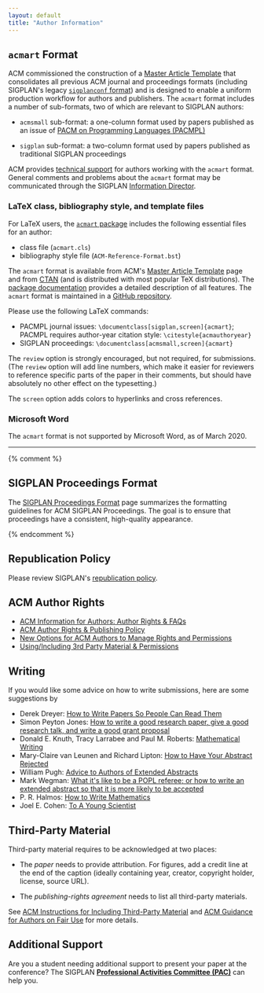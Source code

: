 ```yaml
---
layout: default
title: "Author Information"
---
```


## `acmart` Format

<!-- (BCP) Lots of stuff out of date here!  I propose to just delete it and tell people to look at the submission instructions for each conference. -->

<!-- (AF) Agreed, specially since there is no uniformity across conferences. -->

<!-- (DB) Either delete, or ask all conferences to simply point to here.
          The non-uniformity problem got eliminated over the last three years.
          All SIGPLAN conferences now have to use the same style (and font size). -->

ACM commissioned the construction of a [Master Article
Template](http://www.acm.org/publications/proceedings-template) that
consolidates all previous ACM journal and proceedings formats
(including SIGPLAN's legacy [`sigplanconf` format](/Resources/LaTeXClassFile)) and
is designed to enable a uniform production workflow for authors and
publishers.  The `acmart` format includes a number of sub-formats, two
of which are relevant to SIGPLAN authors:

 * `acmsmall` sub-format: a one-column format used by papers published
   as an issue of [PACM on Programming Languages
   (PACMPL)](http://pacmpl.acm.org)

 * `sigplan` sub-format: a two-column format used by papers published
   as traditional SIGPLAN proceedings

ACM provides [technical
support](http://www.acm.org/publications/proceedings-template#h-technical-support)
for authors working with the `acmart` format.  General comments and
problems about the `acmart` format may be communicated through the
SIGPLAN [Information
Director](mailto:infodir_sigplan@acm.org?subject=ACM%20acmart%20format).

### LaTeX class, bibliography style, and template files

For LaTeX users, the [`acmart` package](https://www.acm.org/binaries/content/assets/publications/consolidated-tex-template/acmart-master.zip) includes the following essential files for an
author:

 * class file (`acmart.cls`)
 * bibliography style file (`ACM-Reference-Format.bst`)

The `acmart` format is available from ACM's [Master Article
Template](http://www.acm.org/publications/proceedings-template) page
and from [CTAN](http://ctan.org/pkg/acmart) (and is
distributed with most popular TeX distributions).
The [package documentation](http://mirrors.ctan.org/macros/latex/contrib/acmart/acmart.pdf)
provides a detailed description of all features.
The `acmart` format is maintained in a
[GitHub repository](https://github.com/borisveytsman/acmart).

Please use the following LaTeX commands:
* PACMPL journal issues: `\documentclass[sigplan,screen]{acmart}`;
  PACMPL requires author-year citation style: `\citestyle{acmauthoryear}`
* SIGPLAN proceedings: `\documentclass[acmsmall,screen]{acmart}`

The `review` option is strongly encouraged, but not required, for
submissions. (The `review` option will add line numbers, which make it
easier for reviewers to reference specific parts of the paper in their
comments, but should have absolutely no other effect on the
typesetting.)

The `screen` option adds colors to hyperlinks and cross references.

### Microsoft Word

The `acmart` format is not supported by Microsoft Word, as of March 2020.

- - -

{% comment %}

## SIGPLAN Proceedings Format

The [SIGPLAN Proceedings Format](/Resources/ProceedingsFormat) page
summarizes the formatting guidelines for ACM SIGPLAN Proceedings.  The
goal is to ensure that proceedings have a consistent, high-quality
appearance.

{% endcomment %}

## Republication Policy

Please review SIGPLAN's
[republication policy](/Resources/Policies/Republication).

## ACM Author Rights

* [ACM Information for Authors: Author Rights & FAQs](http://authors.acm.org/main.html)
* [ACM Author Rights & Publishing Policy](http://www.acm.org/publications/policies/copyright_policy) 
* [New Options for ACM Authors to Manage Rights and Permissions](http://www.acm.org/news/featured/author-rights-management)
* [Using/Including 3rd Party Material & Permissions](http://www.acm.org/publications/third-party-material)

## Writing

If you would like some advice on how to write submissions, here are
some suggestions by

-   Derek Dreyer:
    [How to Write Papers So People Can Read Them](https://www.youtube.com/watch?v=L_6xoMjFr70)
-   Simon Peyton Jones:
    [How to write a good research paper, give a good research talk, and write a good grant proposal](http://research.microsoft.com/~simonpj/papers/giving-a-talk/giving-a-talk.htm)
-   Donald E. Knuth, Tracy Larrabee and Paul M. Roberts:
    [Mathematical Writing](http://tex.loria.fr/typographie/mathwriting.pdf)
-   Mary-Claire van Leunen and Richard Lipton:
    [How to Have Your Abstract Rejected](/Resources/Advice/VanLeunen-Lipton)
-   William Pugh:
    [Advice to Authors of Extended Abstracts](/Resources/Advice/Pugh)
-   Mark Wegman:
    [What it's like to be a POPL referee; or how to write an extended abstract so that it is more likely to be accepted](http://doi.acm.org/10.1145/14947.14955)
-   P. R. Halmos:
    [How to Write Mathematics](http://www.stat.rice.edu/~riedi/Halmos.html)
-   Joel E. Cohen:
    [To A Young Scientist](/Resources/Advice/Cohen)

## Third-Party Material

Third-party material requires to be acknowledged at two places:

- The *paper* needs to provide attribution.
  For figures, add a credit line at the end of the caption
  (ideally containing year, creator, copyright holder, license, source URL).

- The *publishing-rights agreement* needs to list all third-party materials.

See [ACM Instructions for Including Third-Party Material](https://www.acm.org/publications/authors/third-party-material)
and [ACM Guidance for Authors on Fair Use](https://www.acm.org/publications/authors/guidance-for-authors-on-fair-use)
for more details.

## Additional Support

Are you a student needing additional support to present your paper
at the conference? The SIGPLAN
**[Professional Activities Committee (PAC)](/PAC)** can help you.
